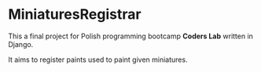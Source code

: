 # MiniaturesRegistrar
This a final project for Polish programming bootcamp **Coders Lab** written in Django.

It aims to register paints used to paint given miniatures.